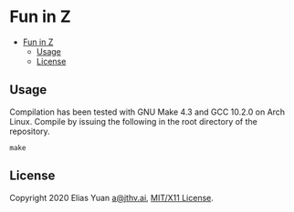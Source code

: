 <!-- SPDX-License-Identifier: X11 -->
# Fun in Z

- [Fun in Z](#fun-in-z)
  - [Usage](#usage)
  - [License](#license)

## Usage

Compilation has been tested with GNU Make 4.3 and GCC 10.2.0 on Arch Linux. Compile by issuing the following in the root
directory of the repository.

```shell
make
```

## License

Copyright 2020 Elias Yuan <a@jthv.ai>, [MIT/X11 License](./LICENSE).
